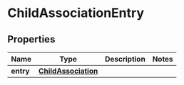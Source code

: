
# ChildAssociationEntry

## Properties
Name | Type | Description | Notes
------------ | ------------- | ------------- | -------------
**entry** | [**ChildAssociation**](ChildAssociation.md) |  | 



